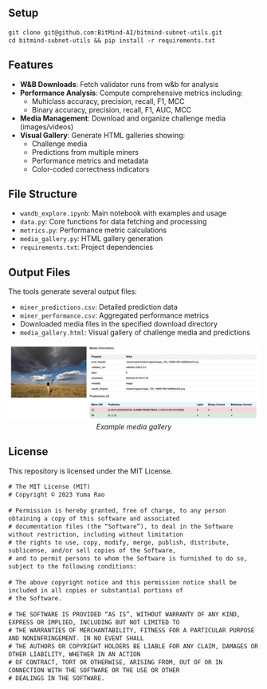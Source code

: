 
## Setup
```
git clone git@github.com:BitMind-AI/bitmind-subnet-utils.git
cd bitmind-subnet-utils && pip install -r requirements.txt
```

## Features

- **W&B Downloads**: Fetch validator runs from w&b for analysis
- **Performance Analysis**: Compute comprehensive metrics including:
  - Multiclass accuracy, precision, recall, F1, MCC
  - Binary accuracy, precision, recall, F1, AUC, MCC
- **Media Management**: Download and organize challenge media (images/videos)
- **Visual Gallery**: Generate HTML galleries showing:
  - Challenge media
  - Predictions from multiple miners
  - Performance metrics and metadata
  - Color-coded correctness indicators

## File Structure

- `wandb_explore.ipynb`: Main notebook with examples and usage
- `data.py`: Core functions for data fetching and processing
- `metrics.py`: Performance metric calculations
- `media_gallery.py`: HTML gallery generation
- `requirements.txt`: Project dependencies

## Output Files

The tools generate several output files:
- `miner_predictions.csv`: Detailed prediction data
- `miner_performance.csv`: Aggregated performance metrics
- Downloaded media files in the specified download directory
- `media_gallery.html`: Visual gallery of challenge media and predictions

<p align="center">
  <img src="static/example_gallery.png" alt="W&B Explorer Screenshot" width="800"/>
  <br>
  <em>Example media gallery</em>
</p>


## License
This repository is licensed under the MIT License.
```text
# The MIT License (MIT)
# Copyright © 2023 Yuma Rao

# Permission is hereby granted, free of charge, to any person obtaining a copy of this software and associated
# documentation files (the “Software”), to deal in the Software without restriction, including without limitation
# the rights to use, copy, modify, merge, publish, distribute, sublicense, and/or sell copies of the Software,
# and to permit persons to whom the Software is furnished to do so, subject to the following conditions:

# The above copyright notice and this permission notice shall be included in all copies or substantial portions of
# the Software.

# THE SOFTWARE IS PROVIDED “AS IS”, WITHOUT WARRANTY OF ANY KIND, EXPRESS OR IMPLIED, INCLUDING BUT NOT LIMITED TO
# THE WARRANTIES OF MERCHANTABILITY, FITNESS FOR A PARTICULAR PURPOSE AND NONINFRINGEMENT. IN NO EVENT SHALL
# THE AUTHORS OR COPYRIGHT HOLDERS BE LIABLE FOR ANY CLAIM, DAMAGES OR OTHER LIABILITY, WHETHER IN AN ACTION
# OF CONTRACT, TORT OR OTHERWISE, ARISING FROM, OUT OF OR IN CONNECTION WITH THE SOFTWARE OR THE USE OR OTHER
# DEALINGS IN THE SOFTWARE.
```
